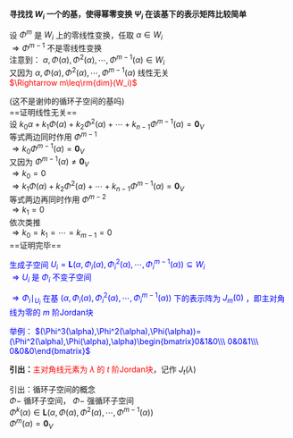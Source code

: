 **寻找找 $W_i$ 一个的基，使得幂零变换 $\Psi_i$ 在该基下的表示矩阵比较简单**    
    
设 $\Phi^m$ 是 $W_i$ 上的零线性变换，任取 $\alpha\in W_i$     
 $\Rightarrow\Phi^{m-1}$ 不是零线性变换    
注意到： $\alpha,\Phi(\alpha),\Phi^2(\alpha),\cdots,\Phi^{m-1}(\alpha)\in W_i$     
又因为 $\alpha,\Phi(\alpha),\Phi^2(\alpha),\cdots,\Phi^{m-1}(\alpha)$ 线性无关    
<font color=red> $\Rightarrow m\leq\rm{dim}(W_i)$ </font>    
    
(这不是谢帅的循环子空间的基吗)    
==证明线性无关==    
设 $k_0\alpha+k_1\Phi(\alpha)+k_2\Phi^2(\alpha)+\cdots+k_{n-1}\Phi^{m-1}(\alpha)=\mathbf0_V$     
等式两边同时作用 $\Phi^{m-1}$     
 $\Rightarrow k_0\Phi^{m-1}(\alpha)=\mathbf0_V$     
又因为 $\Phi^{m-1}(\alpha)\neq\mathbf0_V$     
 $\Rightarrow k_0=0$     
 $\Rightarrow k_1\Phi(\alpha)+k_2\Phi^2(\alpha)+\cdots+k_{n-1}\Phi^{m-1}(\alpha)=\mathbf0_V$     
等式两边再同时作用 $\Phi^{m-2}$     
 $\Rightarrow k_1=0$     
依次类推    
 $\Rightarrow k_0=k_1=\cdots=k_{m-1}=0$     
==证明完毕==    
    
<font color=blue>生成子空间 $U_i=\mathbf L(\alpha,\Phi_i(\alpha),\Phi^2_i(\alpha),\cdots,\Phi^{m-1}_i(\alpha))\subseteq W_i$     
 $\Rightarrow U_i$ 是 $\Phi_i$ 不变子空间    
    
 $\Rightarrow\Phi_i\mid_{U_i}$ 在基 $(\alpha,\Phi_i(\alpha),\Phi^2_i(\alpha),\cdots,\Phi^{m-1}_i(\alpha))$ 下的表示阵为 $J_m(0)$ ，即主对角线为零的 $m$ 阶Jordan块    
    
举例： $(\Phi^3(\alpha),\Phi^2(\alpha),\Phi(\alpha))=(\Phi^2(\alpha),\Phi(\alpha),\alpha)\begin{bmatrix}0&1&0\\\ 0&0&1\\\ 0&0&0\end{bmatrix}$ </font>    
    
**引出：**<font color=red>主对角线元素为 $\lambda$ 的 $t$ 阶Jordan块</font>，记作 $J_t(\lambda)$     
    
引出：循环子空间的概念    
 $\Phi-$ 循环子空间， $\Phi-$ 强循环子空间    
 $\Phi^k(\alpha)\in\mathbf L(\alpha,\Phi(\alpha),\Phi^2(\alpha),\cdots,\Phi^{m-1}(\alpha))$     
 $\Phi^m(\alpha)=\mathbf0_V$     
